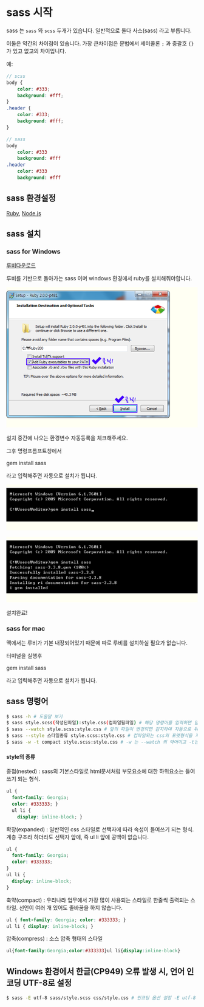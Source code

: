 # sass 시작

sass 는 `sass` 와 `scss` 두개가 있습니다.
일반적으로 둘다 사스(sass) 라고 부릅니다.

이둘은 약간의 차이점이 있습니다.
가장 큰차이점은 문법에서 세미콜론 `;` 과 중괄호 `{}` 가 있고 없고의 차이입니다.

예:

```scss
// scss
body {
	color: #333;
	background: #fff;
}
.header {
	color: #333;
	background: #fff;
}
```

```sass
// sass
body
	color: #333
	background: #fff
.header
	color: #333
	background: #fff
```


## sass 환경설정

[Ruby](https://www.ruby-lang.org/ko/), [Node.js](https://nodejs.org/)




## sass 설치

### sass for Windows


[루비다운로드](http://rubyinstaller.org/downloads/)

루비를 기반으로 돌아가는 sass 이며 windows 환경에서 ruby를 설치해줘야합니다.

![이미지](../images/ruby_install.png)

설치 중간에 나오는 환경변수 자동등록을 체크해주세요.

그후 명령프롬프트창에서

gem install sass 

라고 입력해주면 자동으로 설치가 됩니다.


![이미지](../images/cmd1.png)

![이미지](../images/cmd2.png)

설치완료!



### sass for mac

맥에서는 루비가 기본 내장되어있기 때문에 따로 루비를 설치하실 필요가 없습니다.

터미널을 실행후

gem install sass 

라고 입력해주면 자동으로 설치가 됩니다.



## sass 명령어


```sh
$ sass -h # 도움말 보기
$ sass style.scss(작성된파일):style.css(컴파일될파일) # 해당 명령어를 입력하면 앞의 파일을 뒤의 파일로 컴파일을 실행함
$ sass --watch style.scss:style.css # 앞의 파일이 변경되면 감지하여 자동으로 뒤의 파일명으로 컴파일 해줌
$ sass --style 스타일종류 style.scss:style.css # 컴파일되는 css의 포맷형식을 지정해줌
$ sass -w -t compact style.scss:style.css # -w 는 --watch 의 약어이고 -t는 --style 의 약어임
```

#### style의 종류

중첩(nested) : sass의 기본스타일로 html문서처럼 부모요소에 대한 하위요소는 들여쓰기 되는 형식.

```css
ul {
  font-family: Georgia;
  color: #333333; }
  ul li {
    display: inline-block; }
```


확장(expanded) : 일반적인 css 스타일로 선택자에 따라 속성이 들여쓰기 되는 형식. 계층 구조라 하더라도 선택자 앞에, 즉 ul li 앞에 공백이 없습니다.


```css
ul {
  font-family: Georgia;
  color: #333333;
}
ul li {
  display: inline-block;
}
```


축약(compact) : 우리나라 업무에서 가장 많이 사용되는 스타일로 한줄씩 출력되는 스타일. 선언이 여러 개 있어도 줄바꿈을 하지 않습니다.


```css
ul { font-family: Georgia; color: #333333; }
ul li { display: inline-block; }
```


압축(compress) : 소스 압축 형태의 스타일


```css
ul{font-family:Georgia;color:#333333}ul li{display:inline-block}
```




## Windows 환경에서 한글(CP949) 오류 발생 시, 언어 인코딩 UTF-8로 설정

```sh
$ sass -E utf-8 sass/style.scss css/style.css # 인코딩 옵션 설정 -E utf-8
```



